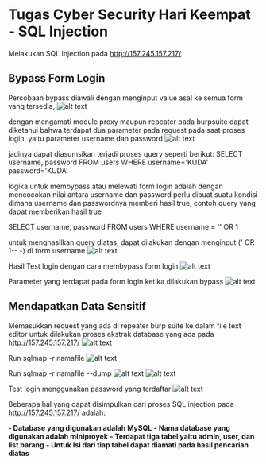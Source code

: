 # Tugas Cyber Security Hari Keempat - SQL Injection

Melakukan SQL Injection pada http://157.245.157.217/

## Bypass Form Login

Percobaan bypass diawali dengan menginput value asal ke semua form yang tersedia,
![alt text](https://github.com/budimanindra/cyber-security-fazztrack/blob/main/04-sql-injection/assets/1.PNG?raw=true)

dengan mengamati module proxy maupun repeater pada burpsuite dapat diketahui bahwa terdapat dua parameter pada request pada saat proses login, yaitu parameter username dan password
![alt text](https://github.com/budimanindra/cyber-security-fazztrack/blob/main/04-sql-injection/assets/2.PNG?raw=true)

jadinya dapat diasumsikan terjadi proses query seperti berikut:
SELECT username, password FROM users WHERE username='KUDA' password='KUDA'

logika untuk membypass atau melewati form login adalah dengan mencocokan nilai antara username dan password
perlu dibuat suatu kondisi dimana username dan passwordnya memberi hasil true, contoh query yang dapat memberikan hasil true

SELECT username, password FROM users WHERE username = '' OR 1

untuk menghasilkan query diatas, dapat dilakukan dengan menginput (' OR 1-- -) di form username
![alt text](https://github.com/budimanindra/cyber-security-fazztrack/blob/main/04-sql-injection/assets/3.PNG?raw=true)

Hasil Test login dengan cara membypass form login
![alt text](https://github.com/budimanindra/cyber-security-fazztrack/blob/main/04-sql-injection/assets/4.PNG?raw=true)

Parameter yang terdapat pada form login ketika dilakukan bypass
![alt text](https://github.com/budimanindra/cyber-security-fazztrack/blob/main/04-sql-injection/assets/5.PNG?raw=true)

## Mendapatkan Data Sensitif

Memasukkan request yang ada di repeater burp suite ke dalam file text editor untuk dilakukan proses ekstrak database yang ada pada http://157.245.157.217/
![alt text](https://github.com/budimanindra/cyber-security-fazztrack/blob/main/04-sql-injection/assets/6.PNG?raw=true)

Run sqlmap -r namafile
![alt text](https://github.com/budimanindra/cyber-security-fazztrack/blob/main/04-sql-injection/assets/7.PNG?raw=true)

Run sqlmap -r namafile --dump
![alt text](https://github.com/budimanindra/cyber-security-fazztrack/blob/main/04-sql-injection/assets/8.PNG?raw=true)
![alt text](https://github.com/budimanindra/cyber-security-fazztrack/blob/main/04-sql-injection/assets/9.PNG?raw=true)

Test login menggunakan password yang terdaftar
![alt text](https://github.com/budimanindra/cyber-security-fazztrack/blob/main/04-sql-injection/assets/10.PNG?raw=true)

Beberapa hal yang dapat disimpulkan dari proses SQL injection pada http://157.245.157.217/ adalah:

**- Database yang digunakan adalah MySQL**
**- Nama database yang digunakan adalah miniproyek**
**- Terdapat tiga tabel yaitu admin, user, dan list barang**
**- Untuk Isi dari tiap tabel dapat diamati pada hasil pencarian diatas**
